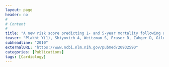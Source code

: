 ```yaml
---
layout: page
header: no
#
# Content
#
title: "A new risk score predicting 1- and 5-year mortality following acute myocardial infarction Soroka Acute Myocardial Infarction (SAMI) Project."
teaser: "Plakht Y(1), Shiyovich A, Weitzman S, Fraser D, Zahger D, Gilutz H."
subheadline: "2010"
externalURL: "https://www.ncbi.nlm.nih.gov/pubmed/20932590"
categories: [Publications]
tags: [Cardiology]
---
```

